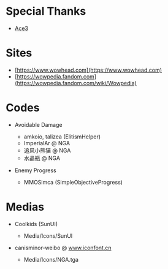 # Special Thanks
- [Ace3](https://www.wowace.com/projects/ace3)

# Sites
- [https://www.wowhead.com](https://www.wowhead.com)
- [https://wowpedia.fandom.com](https://wowpedia.fandom.com/wiki/Wowpedia)

# Codes
- Avoidable Damage
    - amkoio, talizea (ElitismHelper)
    - ImperialAr @ NGA
    - 追风小熊猫 @ NGA
    - 水晶瓶 @ NGA

- Enemy Progress
    - MMOSimca (SimpleObjectiveProgress)

# Medias
- Coolkids (SunUI)
    - Media/Icons/SunUI

- canisminor-weibo @ www.iconfont.cn
    - Media/Icons/NGA.tga